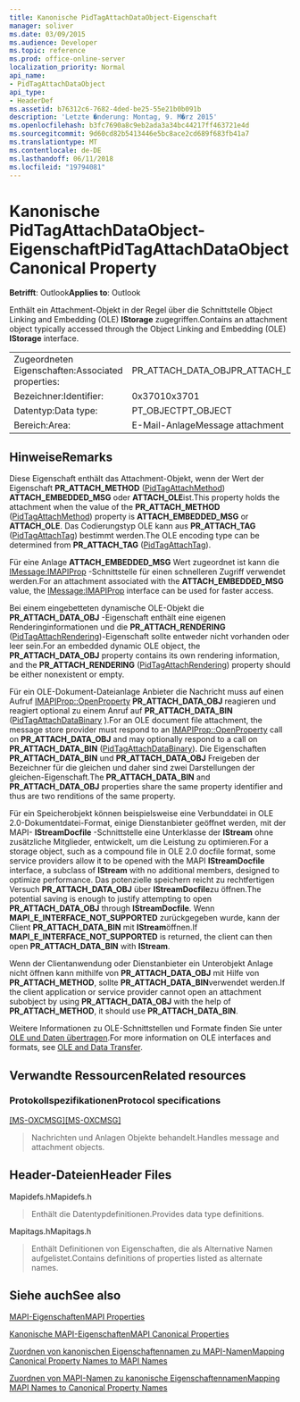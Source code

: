 ```yaml
---
title: Kanonische PidTagAttachDataObject-Eigenschaft
manager: soliver
ms.date: 03/09/2015
ms.audience: Developer
ms.topic: reference
ms.prod: office-online-server
localization_priority: Normal
api_name:
- PidTagAttachDataObject
api_type:
- HeaderDef
ms.assetid: b76312c6-7682-4ded-be25-55e21b0b091b
description: 'Letzte �nderung: Montag, 9. M�rz 2015'
ms.openlocfilehash: b3fc7690a8c9eb2ada3a34bc44217ff463721e4d
ms.sourcegitcommit: 9d60cd82b5413446e5bc8ace2cd689f683fb41a7
ms.translationtype: MT
ms.contentlocale: de-DE
ms.lasthandoff: 06/11/2018
ms.locfileid: "19794081"
---
```

# <a name="pidtagattachdataobject-canonical-property"></a><span data-ttu-id="2a48b-103">Kanonische PidTagAttachDataObject-Eigenschaft</span><span class="sxs-lookup"><span data-stu-id="2a48b-103">PidTagAttachDataObject Canonical Property</span></span>

  
  
<span data-ttu-id="2a48b-104">**Betrifft**: Outlook</span><span class="sxs-lookup"><span data-stu-id="2a48b-104">**Applies to**: Outlook</span></span> 
  
<span data-ttu-id="2a48b-105">Enthält ein Attachment-Objekt in der Regel über die Schnittstelle Object Linking and Embedding (OLE) **IStorage** zugegriffen.</span><span class="sxs-lookup"><span data-stu-id="2a48b-105">Contains an attachment object typically accessed through the Object Linking and Embedding (OLE) **IStorage** interface.</span></span> 
  
|||
|:-----|:-----|
|<span data-ttu-id="2a48b-106">Zugeordneten Eigenschaften:</span><span class="sxs-lookup"><span data-stu-id="2a48b-106">Associated properties:</span></span>  <br/> |<span data-ttu-id="2a48b-107">PR_ATTACH_DATA_OBJ</span><span class="sxs-lookup"><span data-stu-id="2a48b-107">PR_ATTACH_DATA_OBJ</span></span>  <br/> |
|<span data-ttu-id="2a48b-108">Bezeichner:</span><span class="sxs-lookup"><span data-stu-id="2a48b-108">Identifier:</span></span>  <br/> |<span data-ttu-id="2a48b-109">0x3701</span><span class="sxs-lookup"><span data-stu-id="2a48b-109">0x3701</span></span>  <br/> |
|<span data-ttu-id="2a48b-110">Datentyp:</span><span class="sxs-lookup"><span data-stu-id="2a48b-110">Data type:</span></span>  <br/> |<span data-ttu-id="2a48b-111">PT_OBJECT</span><span class="sxs-lookup"><span data-stu-id="2a48b-111">PT_OBJECT</span></span>  <br/> |
|<span data-ttu-id="2a48b-112">Bereich:</span><span class="sxs-lookup"><span data-stu-id="2a48b-112">Area:</span></span>  <br/> |<span data-ttu-id="2a48b-113">E-Mail-Anlage</span><span class="sxs-lookup"><span data-stu-id="2a48b-113">Message attachment</span></span>  <br/> |
   
## <a name="remarks"></a><span data-ttu-id="2a48b-114">Hinweise</span><span class="sxs-lookup"><span data-stu-id="2a48b-114">Remarks</span></span>

<span data-ttu-id="2a48b-115">Diese Eigenschaft enthält das Attachment-Objekt, wenn der Wert der Eigenschaft **PR_ATTACH_METHOD** ([PidTagAttachMethod](pidtagattachmethod-canonical-property.md)) **ATTACH_EMBEDDED_MSG** oder **ATTACH_OLE**ist.</span><span class="sxs-lookup"><span data-stu-id="2a48b-115">This property holds the attachment when the value of the **PR_ATTACH_METHOD** ([PidTagAttachMethod](pidtagattachmethod-canonical-property.md)) property is **ATTACH_EMBEDDED_MSG** or **ATTACH_OLE**.</span></span> <span data-ttu-id="2a48b-116">Das Codierungstyp OLE kann aus **PR_ATTACH_TAG** ([PidTagAttachTag](pidtagattachtag-canonical-property.md)) bestimmt werden.</span><span class="sxs-lookup"><span data-stu-id="2a48b-116">The OLE encoding type can be determined from **PR_ATTACH_TAG** ([PidTagAttachTag](pidtagattachtag-canonical-property.md)).</span></span> 
  
<span data-ttu-id="2a48b-117">Für eine Anlage **ATTACH_EMBEDDED_MSG** Wert zugeordnet ist kann die [IMessage:IMAPIProp](imessageimapiprop.md) -Schnittstelle für einen schnelleren Zugriff verwendet werden.</span><span class="sxs-lookup"><span data-stu-id="2a48b-117">For an attachment associated with the **ATTACH_EMBEDDED_MSG** value, the [IMessage:IMAPIProp](imessageimapiprop.md) interface can be used for faster access.</span></span> 
  
<span data-ttu-id="2a48b-118">Bei einem eingebetteten dynamische OLE-Objekt die **PR_ATTACH_DATA_OBJ** -Eigenschaft enthält eine eigenen Renderinginformationen und die **PR_ATTACH_RENDERING** ([PidTagAttachRendering](pidtagattachrendering-canonical-property.md))-Eigenschaft sollte entweder nicht vorhanden oder leer sein.</span><span class="sxs-lookup"><span data-stu-id="2a48b-118">For an embedded dynamic OLE object, the **PR_ATTACH_DATA_OBJ** property contains its own rendering information, and the **PR_ATTACH_RENDERING** ([PidTagAttachRendering](pidtagattachrendering-canonical-property.md)) property should be either nonexistent or empty.</span></span> 
  
<span data-ttu-id="2a48b-119">Für ein OLE-Dokument-Dateianlage Anbieter die Nachricht muss auf einen Aufruf [IMAPIProp::OpenProperty](imapiprop-openproperty.md) **PR_ATTACH_DATA_OBJ** reagieren und reagiert optional zu einem Anruf auf **PR_ATTACH_DATA_BIN** ([PidTagAttachDataBinary](pidtagattachdatabinary-canonical-property.md) ).</span><span class="sxs-lookup"><span data-stu-id="2a48b-119">For an OLE document file attachment, the message store provider must respond to an [IMAPIProp::OpenProperty](imapiprop-openproperty.md) call on **PR_ATTACH_DATA_OBJ** and may optionally respond to a call on **PR_ATTACH_DATA_BIN** ([PidTagAttachDataBinary](pidtagattachdatabinary-canonical-property.md)).</span></span> <span data-ttu-id="2a48b-120">Die Eigenschaften **PR_ATTACH_DATA_BIN** und **PR_ATTACH_DATA_OBJ** Freigeben der Bezeichner für die gleichen und daher sind zwei Darstellungen der gleichen-Eigenschaft.</span><span class="sxs-lookup"><span data-stu-id="2a48b-120">The **PR_ATTACH_DATA_BIN** and **PR_ATTACH_DATA_OBJ** properties share the same property identifier and thus are two renditions of the same property.</span></span> 
  
<span data-ttu-id="2a48b-121">Für ein Speicherobjekt können beispielsweise eine Verbunddatei in OLE 2.0-Dokumentdatei-Format, einige Dienstanbieter geöffnet werden, mit der MAPI- **IStreamDocfile** -Schnittstelle eine Unterklasse der **IStream** ohne zusätzliche Mitglieder, entwickelt, um die Leistung zu optimieren.</span><span class="sxs-lookup"><span data-stu-id="2a48b-121">For a storage object, such as a compound file in OLE 2.0 docfile format, some service providers allow it to be opened with the MAPI **IStreamDocfile** interface, a subclass of **IStream** with no additional members, designed to optimize performance.</span></span> <span data-ttu-id="2a48b-122">Das potenzielle speichern reicht zu rechtfertigen Versuch **PR_ATTACH_DATA_OBJ** über **IStreamDocfile**zu öffnen.</span><span class="sxs-lookup"><span data-stu-id="2a48b-122">The potential saving is enough to justify attempting to open **PR_ATTACH_DATA_OBJ** through **IStreamDocfile**.</span></span> <span data-ttu-id="2a48b-123">Wenn **MAPI_E_INTERFACE_NOT_SUPPORTED** zurückgegeben wurde, kann der Client **PR_ATTACH_DATA_BIN** mit **IStream**öffnen.</span><span class="sxs-lookup"><span data-stu-id="2a48b-123">If **MAPI_E_INTERFACE_NOT_SUPPORTED** is returned, the client can then open **PR_ATTACH_DATA_BIN** with **IStream**.</span></span> 
  
<span data-ttu-id="2a48b-124">Wenn der Clientanwendung oder Dienstanbieter ein Unterobjekt Anlage nicht öffnen kann mithilfe von **PR_ATTACH_DATA_OBJ** mit Hilfe von **PR_ATTACH_METHOD**, sollte **PR_ATTACH_DATA_BIN**verwendet werden.</span><span class="sxs-lookup"><span data-stu-id="2a48b-124">If the client application or service provider cannot open an attachment subobject by using **PR_ATTACH_DATA_OBJ** with the help of **PR_ATTACH_METHOD**, it should use **PR_ATTACH_DATA_BIN**.</span></span> 
  
<span data-ttu-id="2a48b-125">Weitere Informationen zu OLE-Schnittstellen und Formate finden Sie unter [OLE und Daten übertragen](http://msdn.microsoft.com/library/d4a57956-37ba-44ca-8efc-bf617ad5e77b.aspx).</span><span class="sxs-lookup"><span data-stu-id="2a48b-125">For more information on OLE interfaces and formats, see [OLE and Data Transfer](http://msdn.microsoft.com/library/d4a57956-37ba-44ca-8efc-bf617ad5e77b.aspx).</span></span>
  
## <a name="related-resources"></a><span data-ttu-id="2a48b-126">Verwandte Ressourcen</span><span class="sxs-lookup"><span data-stu-id="2a48b-126">Related resources</span></span>

### <a name="protocol-specifications"></a><span data-ttu-id="2a48b-127">Protokollspezifikationen</span><span class="sxs-lookup"><span data-stu-id="2a48b-127">Protocol specifications</span></span>

<span data-ttu-id="2a48b-128">[[MS-OXCMSG]](http://msdn.microsoft.com/library/7fd7ec40-deec-4c06-9493-1bc06b349682%28Office.15%29.aspx)</span><span class="sxs-lookup"><span data-stu-id="2a48b-128">[[MS-OXCMSG]](http://msdn.microsoft.com/library/7fd7ec40-deec-4c06-9493-1bc06b349682%28Office.15%29.aspx)</span></span>
  
> <span data-ttu-id="2a48b-129">Nachrichten und Anlagen Objekte behandelt.</span><span class="sxs-lookup"><span data-stu-id="2a48b-129">Handles message and attachment objects.</span></span>
    
## <a name="header-files"></a><span data-ttu-id="2a48b-130">Header-Dateien</span><span class="sxs-lookup"><span data-stu-id="2a48b-130">Header Files</span></span>

<span data-ttu-id="2a48b-131">Mapidefs.h</span><span class="sxs-lookup"><span data-stu-id="2a48b-131">Mapidefs.h</span></span>
  
> <span data-ttu-id="2a48b-132">Enthält die Datentypdefinitionen.</span><span class="sxs-lookup"><span data-stu-id="2a48b-132">Provides data type definitions.</span></span>
    
<span data-ttu-id="2a48b-133">Mapitags.h</span><span class="sxs-lookup"><span data-stu-id="2a48b-133">Mapitags.h</span></span>
  
> <span data-ttu-id="2a48b-134">Enthält Definitionen von Eigenschaften, die als Alternative Namen aufgelistet.</span><span class="sxs-lookup"><span data-stu-id="2a48b-134">Contains definitions of properties listed as alternate names.</span></span>
    
## <a name="see-also"></a><span data-ttu-id="2a48b-135">Siehe auch</span><span class="sxs-lookup"><span data-stu-id="2a48b-135">See also</span></span>



[<span data-ttu-id="2a48b-136">MAPI-Eigenschaften</span><span class="sxs-lookup"><span data-stu-id="2a48b-136">MAPI Properties</span></span>](mapi-properties.md)
  
[<span data-ttu-id="2a48b-137">Kanonische MAPI-Eigenschaften</span><span class="sxs-lookup"><span data-stu-id="2a48b-137">MAPI Canonical Properties</span></span>](mapi-canonical-properties.md)
  
[<span data-ttu-id="2a48b-138">Zuordnen von kanonischen Eigenschaftennamen zu MAPI-Namen</span><span class="sxs-lookup"><span data-stu-id="2a48b-138">Mapping Canonical Property Names to MAPI Names</span></span>](mapping-canonical-property-names-to-mapi-names.md)
  
[<span data-ttu-id="2a48b-139">Zuordnen von MAPI-Namen zu kanonische Eigenschaftennamen</span><span class="sxs-lookup"><span data-stu-id="2a48b-139">Mapping MAPI Names to Canonical Property Names</span></span>](mapping-mapi-names-to-canonical-property-names.md)

